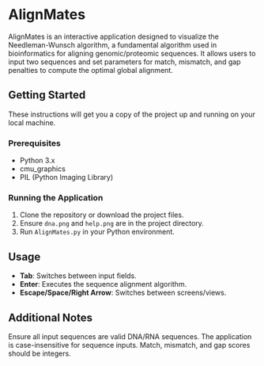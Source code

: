 # AlignMates
AlignMates is an interactive application designed to visualize the Needleman-Wunsch algorithm, a fundamental algorithm used in bioinformatics for aligning genomic/proteomic sequences. It allows users to input two sequences and set parameters for match, mismatch, and gap penalties to compute the optimal global alignment.

## Getting Started
These instructions will get you a copy of the project up and running on your local machine.

### Prerequisites
- Python 3.x
- cmu_graphics
- PIL (Python Imaging Library)

### Running the Application
1. Clone the repository or download the project files.
2. Ensure `dna.png` and `help.png` are in the project directory.
3. Run `AlignMates.py` in your Python environment.

## Usage
- **Tab**: Switches between input fields.
- **Enter**: Executes the sequence alignment algorithm.
- **Escape/Space/Right Arrow**: Switches between screens/views.

## Additional Notes
Ensure all input sequences are valid DNA/RNA sequences. The application is case-insensitive for sequence inputs. Match, mismatch, and gap scores should be integers.


